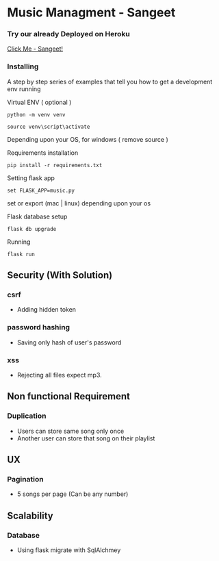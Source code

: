 # Music Managment - Sangeet 

### Try our already Deployed on Heroku
[Click Me - Sangeet!](https://sangeett.herokuapp.com/index)

### Installing

A step by step series of examples that tell you how to get a development env running

Virtual ENV ( optional )

```
python -m venv venv
```
```
source venv\script\activate
```
Depending upon your OS, for windows ( remove source )

Requirements installation

```
pip install -r requirements.txt
```

Setting flask app

```
set FLASK_APP=music.py
```
set or export (mac | linux) depending upon your os

Flask database setup

```
flask db upgrade
```

Running

```
flask run
```


## Security (With Solution)
### csrf 
- Adding hidden token

### password hashing
- Saving only hash of user's password

### xss
- Rejecting all files expect mp3.

## Non functional Requirement
### Duplication 
- Users can store same song only once
- Another user can store that song on their playlist 

## UX
### Pagination
- 5 songs per page  (Can be any number)

## Scalability
### Database
- Using flask migrate with SqlAlchmey 

